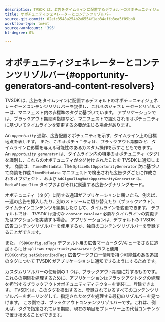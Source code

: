```yaml
---
description: TVSDK は、広告をタイムラインに配置するデフォルトのオポチュニティジェネレーターとコンテンツリゾルバーを提供し、これらのジェネレーターとリゾルバーは、マニフェスト内の非標準のタグに基づいています。 アプリケーションでは、ブラックアウト期間の指標など、マニフェストで識別されるオポチュニティに基づいてタイムラインを変更する必要が生じる場合があります。
title: オポチュニティジェネレーターとコンテンツリゾルバー
source-git-commit: 02ebc3548a254b2a6554f1ab34afbb3ea5f09bb8
workflow-type: tm+mt
source-wordcount: '395'
ht-degree: 0%

---
```


# オポチュニティジェネレーターとコンテンツリゾルバー{#opportunity-generators-and-content-resolvers}

TVSDK は、広告をタイムラインに配置するデフォルトのオポチュニティジェネレーターとコンテンツリゾルバーを提供し、これらのジェネレーターとリゾルバーは、マニフェスト内の非標準のタグに基づいています。 アプリケーションでは、ブラックアウト期間の指標など、マニフェストで識別されるオポチュニティに基づいてタイムラインを変更する必要が生じる場合があります。

An *`opportunity`* 通常、広告配置オポチュニティを示す、タイムライン上の目標地点を表します。 また、このオポチュニティは、ブラックアウト期間など、タイムラインに影響を与える可能性のあるカスタム操作を示すこともできます。 An *`opportunity generator`* は、タイムライン内の特定のオポチュニティ（タグ）を識別し、これらのオポチュニティがタグ付けされたことを TVSDK に通知します。 商談は、 `TimedMetadata`. The `SpliceOutOpportunityGenerator` 次に基づいて商談を作成 `TimedMetadata` マニフェストで検出された広告タグごとに作成されるオブジェクト、および `AdSignalingModeOpportunityGenerator` は、 `MediaPlayerItem` タイプおよびそれに関連する広告シグナリングモード。

オポチュニティ（タグ）に関する通知がアプリケーションに届いたら、例えば、一連の広告を挿入したり、別のストリームに切り替えたり（ブラックアウト）、タイムラインコンテンツを編集したりして、タイムラインを変更できます。 デフォルトでは、 TVSDK は適切な *`content resolver`* 必要なタイムラインの変更またはアクションを実装する場合。 アプリケーションは、デフォルトの TVSDK 広告コンテンツリゾルバーを使用するか、独自のコンテンツリゾルバーを登録することができます。

また、 `PSDKConfig.adTags` デフォルト用の広告マーカータグ/キューをさらに追加するには `SpliceOutOpportunityGenerator` クラスと使用 `PSDKConfig.setSubscribedTags` 広告ワークフロー情報を持つ可能性のある追加のタグについて TVSDK がアプリケーションに通知できるようにするためです。

カスタムリゾルバーの使用例の 1 つは、ブラックアウト期間に対するものです。 これらの期間を処理するために、アプリケーションはブラックアウトタグの処理を担当するブラックアウトオポチュニティディテクターを実装し、登録できます。 TVSDK は、このタグを検出すると、登録されているすべてのコンテンツリゾルバーをポーリングして、指定されたタグを処理する最初のリゾルバーを見つけます。 この例では、ブラックアウトコンテンツリゾルバーです。これは、例えば、タグで指定されている期間、現在の項目をプレーヤー上の代替コンテンツで置き換えることができます。
